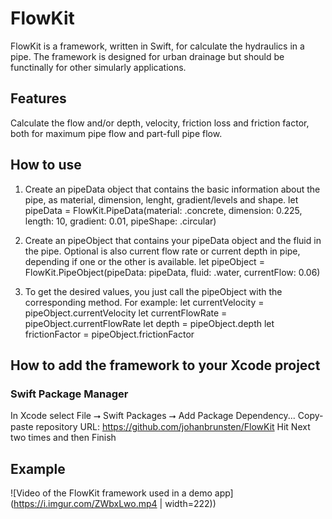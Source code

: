 # FlowKit
FlowKit is a framework, written in Swift, for calculate the hydraulics in a pipe. The framework is designed for urban drainage but should be functinally for other simularly applications.
## Features
Calculate the flow and/or depth, velocity, friction loss and friction factor, both for maximum pipe flow and part-full pipe flow.
## How to use
1.  Create an pipeData object that contains the basic information about the pipe, as material, dimension, lenght, gradient/levels and shape.
let pipeData = FlowKit.PipeData(material: .concrete, dimension: 0.225, length: 10, gradient: 0.01, pipeShape: .circular)

2. Create an pipeObject that contains your pipeData object and the fluid in the pipe. Optional is also current flow rate or current depth in pipe, depending if one or the other is available.
let pipeObject = FlowKit.PipeObject(pipeData: pipeData, fluid: .water, currentFlow: 0.06)
3. To get the desired values, you just call the pipeObject with the corresponding method. For example:
let currentVelocity = pipeObject.currentVelocity
let currentFlowRate = pipeObject.currentFlowRate
let depth = pipeObject.depth
let frictionFactor = pipeObject.frictionFactor
## How to add the framework to your Xcode project
### Swift Package Manager
In Xcode select File ⭢ Swift Packages ⭢ Add Package Dependency...
Copy-paste repository URL: https://github.com/johanbrunsten/FlowKit
Hit Next two times and then Finish
## Example
![Video of the FlowKit framework used in a demo app](https://i.imgur.com/ZWbxLwo.mp4 | width=222))
